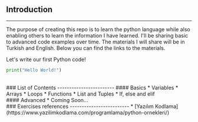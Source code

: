 ## Introduction
-------------------------
The purpose of creating this repo is to learn the python language while also enabling others to learn the information I have learned. I'll be sharing basic to advanced code examples over time.
The materials I will share will be in Turkish and English. Below you can find the links to the materials.

Let's write our first Python code!
```py
print("Hello World!")
```
<br>
### List of Contents
------------------------
#### Basics
* Variables
* Arrays
* Loops
* Functions
* List and Tuples
* If, else and elif
<br>
#### Advanced
* Coming Soon...
<br>
### Exercises references
-------------------------
* [Yazılım Kodlama](https://www.yazilimkodlama.com/programlama/python-ornekleri/)